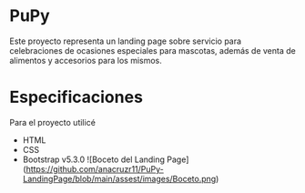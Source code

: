 # PuPy
Este proyecto representa un landing page sobre servicio para celebraciones de ocasiones especiales para mascotas, además de venta de alimentos y accesorios para los mismos.
# Especificaciones
Para el proyecto utilicé 
- HTML
- CSS
- Bootstrap v5.3.0
![Boceto del Landing Page]
(https://github.com/anacruzr11/PuPy-LandingPage/blob/main/assest/images/Boceto.png)
